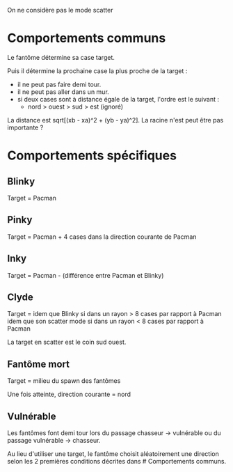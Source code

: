 On ne considère pas le mode scatter

# Comportements communs

Le fantôme détermine sa case target.

Puis il détermine la prochaine case la plus proche de la target :

 - il ne peut pas faire demi tour.
 - il ne peut pas aller dans un mur.
 - si deux cases sont à distance égale de la target, l'ordre est le suivant :
   - nord > ouest > sud > est (ignoré)

La distance est sqrt[(xb - xa)^2 + (yb - ya)^2]. La racine n'est peut être pas importante ?

# Comportements spécifiques

## Blinky

Target = Pacman

## Pinky

Target = Pacman + 4 cases dans la direction courante de Pacman

## Inky

Target = Pacman - (différence entre Pacman et Blinky)

## Clyde

Target = idem que Blinky si dans un rayon > 8 cases par rapport à Pacman
         idem que son scatter mode si dans un rayon < 8 cases par rapport à Pacman

La target en scatter est le coin sud ouest.

## Fantôme mort

Target = milieu du spawn des fantômes

Une fois atteinte, direction courante = nord

## Vulnérable

Les fantômes font demi tour lors du passage chasseur -> vulnérable ou du passage vulnérable -> chasseur.

Au lieu d'utiliser une target, le fantôme choisit aléatoirement une direction selon les 2 premières conditions décrites dans # Comportements communs.
